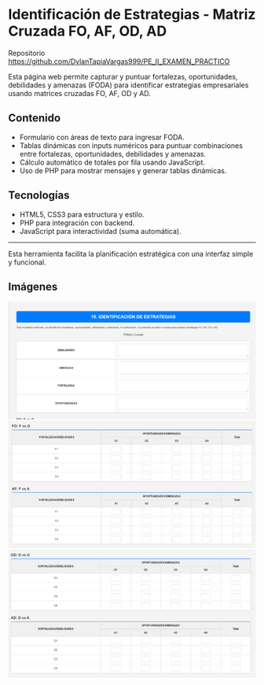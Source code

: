 # Identificación de Estrategias - Matriz Cruzada FO, AF, OD, AD

Repositorio https://github.com/DylanTapiaVargas999/PE_II_EXAMEN_PRACTICO

Esta página web permite capturar y puntuar fortalezas, oportunidades, debilidades y amenazas (FODA) para identificar estrategias empresariales usando matrices cruzadas FO, AF, OD y AD.

## Contenido

- Formulario con áreas de texto para ingresar FODA.
- Tablas dinámicas con inputs numéricos para puntuar combinaciones entre fortalezas, oportunidades, debilidades y amenazas.
- Cálculo automático de totales por fila usando JavaScript.
- Uso de PHP para mostrar mensajes y generar tablas dinámicas.

## Tecnologías

- HTML5, CSS3 para estructura y estilo.
- PHP para integración con backend.
- JavaScript para interactividad (suma automática).

---

Esta herramienta facilita la planificación estratégica con una interfaz simple y funcional.

## Imágenes
![Textarea Mejorado](img/1.png)
![Textarea Mejorado](img/2.png)
![Textarea Mejorado](img/3.png)
